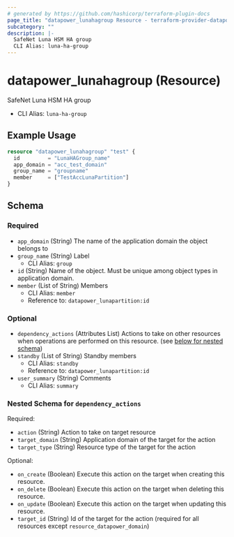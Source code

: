 ```yaml
---
# generated by https://github.com/hashicorp/terraform-plugin-docs
page_title: "datapower_lunahagroup Resource - terraform-provider-datapower"
subcategory: ""
description: |-
  SafeNet Luna HSM HA group
  CLI Alias: luna-ha-group
---
```


# datapower_lunahagroup (Resource)

SafeNet Luna HSM HA group
  - CLI Alias: `luna-ha-group`

## Example Usage

```terraform
resource "datapower_lunahagroup" "test" {
  id         = "LunaHAGroup_name"
  app_domain = "acc_test_domain"
  group_name = "groupname"
  member     = ["TestAccLunaPartition"]
}
```

<!-- schema generated by tfplugindocs -->
## Schema

### Required

- `app_domain` (String) The name of the application domain the object belongs to
- `group_name` (String) Label
  - CLI Alias: `group`
- `id` (String) Name of the object. Must be unique among object types in application domain.
- `member` (List of String) Members
  - CLI Alias: `member`
  - Reference to: `datapower_lunapartition:id`

### Optional

- `dependency_actions` (Attributes List) Actions to take on other resources when operations are performed on this resource. (see [below for nested schema](#nestedatt--dependency_actions))
- `standby` (List of String) Standby members
  - CLI Alias: `standby`
  - Reference to: `datapower_lunapartition:id`
- `user_summary` (String) Comments
  - CLI Alias: `summary`

<a id="nestedatt--dependency_actions"></a>
### Nested Schema for `dependency_actions`

Required:

- `action` (String) Action to take on target resource
- `target_domain` (String) Application domain of the target for the action
- `target_type` (String) Resource type of the target for the action

Optional:

- `on_create` (Boolean) Execute this action on the target when creating this resource.
- `on_delete` (Boolean) Execute this action on the target when deleting this resource.
- `on_update` (Boolean) Execute this action on the target when updating this resource.
- `target_id` (String) Id of the target for the action (required for all resources except `resource_datapower_domain`)
